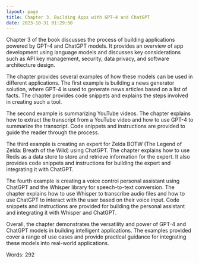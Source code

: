 ```yaml
---
layout: page
title: Chapter 3. Building Apps with GPT-4 and ChatGPT 
date: 2023-10-31 01:29:50
---
```

Chapter 3 of the book discusses the process of building applications powered by GPT-4 and ChatGPT models. It provides an overview of app development using language models and discusses key considerations such as API key management, security, data privacy, and software architecture design. 

The chapter provides several examples of how these models can be used in different applications. The first example is building a news generator solution, where GPT-4 is used to generate news articles based on a list of facts. The chapter provides code snippets and explains the steps involved in creating such a tool.

The second example is summarizing YouTube videos. The chapter explains how to extract the transcript from a YouTube video and how to use GPT-4 to summarize the transcript. Code snippets and instructions are provided to guide the reader through the process.

The third example is creating an expert for Zelda BOTW (The Legend of Zelda: Breath of the Wild) using ChatGPT. The chapter explains how to use Redis as a data store to store and retrieve information for the expert. It also provides code snippets and instructions for building the expert and integrating it with ChatGPT.

The fourth example is creating a voice control personal assistant using ChatGPT and the Whisper library for speech-to-text conversion. The chapter explains how to use Whisper to transcribe audio files and how to use ChatGPT to interact with the user based on their voice input. Code snippets and instructions are provided for building the personal assistant and integrating it with Whisper and ChatGPT.

Overall, the chapter demonstrates the versatility and power of GPT-4 and ChatGPT models in building intelligent applications. The examples provided cover a range of use cases and provide practical guidance for integrating these models into real-world applications.

Words: 292